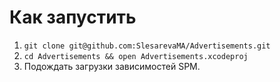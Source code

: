 #  Как запустить

1. `git clone git@github.com:SlesarevaMA/Advertisements.git`
2. `cd Advertisements && open Advertisements.xcodeproj`
2. Подождать загрузки зависимостей SPM.

